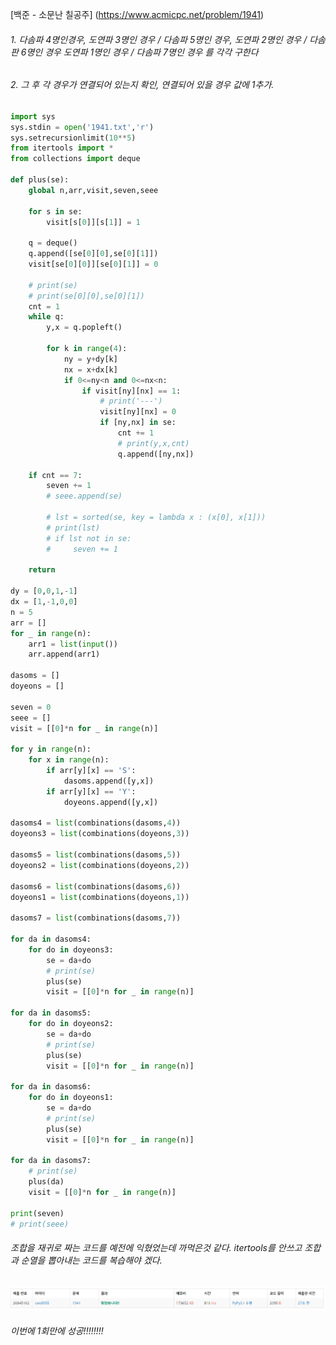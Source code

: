 [백준 - 소문난 칠공주] (https://www.acmicpc.net/problem/1941)



###### 1. 다솜파 4명인경우, 도연파 3명인 경우 / 다솜파 5명인 경우, 도연파 2명인 경우 / 다솜판 6명인 경우 도연파 1명인 경우 / 다솜파 7명인 경우 를 각각 구한다

###### 2. 그 후 각 경우가 연결되어 있는지 확인, 연결되어 있을 경우 값에 1추가.



```python
import sys
sys.stdin = open('1941.txt','r')
sys.setrecursionlimit(10**5)
from itertools import *
from collections import deque

def plus(se):
    global n,arr,visit,seven,seee

    for s in se:
        visit[s[0]][s[1]] = 1

    q = deque()
    q.append([se[0][0],se[0][1]])
    visit[se[0][0]][se[0][1]] = 0

    # print(se)
    # print(se[0][0],se[0][1])
    cnt = 1 
    while q:
        y,x = q.popleft()

        for k in range(4):
            ny = y+dy[k]
            nx = x+dx[k]
            if 0<=ny<n and 0<=nx<n:
                if visit[ny][nx] == 1:
                    # print('---')
                    visit[ny][nx] = 0
                    if [ny,nx] in se:
                        cnt += 1
                        # print(y,x,cnt)
                        q.append([ny,nx])

    if cnt == 7:
        seven += 1
        # seee.append(se)

        # lst = sorted(se, key = lambda x : (x[0], x[1]))
        # print(lst)
        # if lst not in se:
        #     seven += 1

    return

dy = [0,0,1,-1]
dx = [1,-1,0,0]
n = 5
arr = []
for _ in range(n):
    arr1 = list(input())
    arr.append(arr1)

dasoms = []
doyeons = []

seven = 0
seee = []
visit = [[0]*n for _ in range(n)]

for y in range(n):
    for x in range(n):
        if arr[y][x] == 'S':
            dasoms.append([y,x])
        if arr[y][x] == 'Y':
            doyeons.append([y,x])

dasoms4 = list(combinations(dasoms,4))
doyeons3 = list(combinations(doyeons,3))

dasoms5 = list(combinations(dasoms,5))
doyeons2 = list(combinations(doyeons,2))

dasoms6 = list(combinations(dasoms,6))
doyeons1 = list(combinations(doyeons,1))

dasoms7 = list(combinations(dasoms,7))

for da in dasoms4:
    for do in doyeons3:
        se = da+do
        # print(se)
        plus(se)
        visit = [[0]*n for _ in range(n)]

for da in dasoms5:
    for do in doyeons2:
        se = da+do
        # print(se)
        plus(se)
        visit = [[0]*n for _ in range(n)]

for da in dasoms6:
    for do in doyeons1:
        se = da+do
        # print(se)
        plus(se)
        visit = [[0]*n for _ in range(n)]

for da in dasoms7:
    # print(se)
    plus(da)
    visit = [[0]*n for _ in range(n)]

print(seven)
# print(seee)
```



###### 조합을 재귀로 짜는 코드를 예전에 익혔었는데 까먹은것 같다. itertools를 안쓰고 조합과 순열을 뽑아내는 코드를 복습해야 겠다.



![20210301_110410](20210301_110410.png)



###### 이번에 1회만에 성공!!!!!!!!